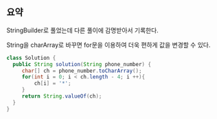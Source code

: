 ## 요약

StringBuilder로 풀었는데 다른 풀이에 감명받아서 기록한다.

String을 charArray로 바꾸면 for문을 이용하여 더욱 편하게 값을 변경할 수 있다.

```java
class Solution {
  public String solution(String phone_number) {
     char[] ch = phone_number.toCharArray();
     for(int i = 0; i < ch.length - 4; i ++){
         ch[i] = '*';
     }
     return String.valueOf(ch);
  }
}
```
